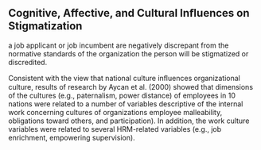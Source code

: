 ## Cognitive, Affective, and Cultural Inﬂuences on Stigmatization

a job applicant or job incumbent are negatively discrepant from the normative standards of the organization the person will be stigmatized or discredited.

Consistent with the view that national culture inﬂuences organizational culture, results of research by Aycan et al. (2000) showed that dimensions of the cultures (e.g., paternalism, power distance) of employees in 10 nations were related to a number of variables descriptive of the internal work concerning cultures of organizations employee malleability, obligations toward others, and participation). In addition, the work culture variables were related to several HRM-related variables (e.g., job enrichment, empowering supervision).